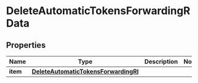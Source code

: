 

# DeleteAutomaticTokensForwardingRData


## Properties

Name | Type | Description | Notes
------------ | ------------- | ------------- | -------------
**item** | [**DeleteAutomaticTokensForwardingRI**](DeleteAutomaticTokensForwardingRI.md) |  | 



